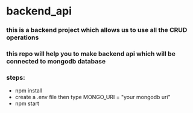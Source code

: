 # backend_api

### this is a backend project which allows us to use all the CRUD operations
### this repo will help you to make backend api which will be connected to mongodb database
### steps:
- npm install
- create a .env file then type MONGO_URI = "your mongodb uri"
- npm start
